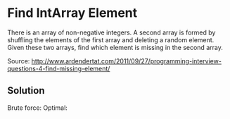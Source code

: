 # Find IntArray Element

There is an array of non-negative integers. A second array is formed by shuffling the elements of the first array and deleting a random element. Given these two arrays, find which element is missing in the second array.

Source: http://www.ardendertat.com/2011/09/27/programming-interview-questions-4-find-missing-element/

## Solution

Brute force: 
Optimal: 